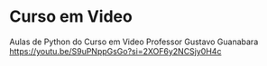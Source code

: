 # Curso em Video
 Aulas de Python do Curso em Video
 Professor Gustavo Guanabara
 https://youtu.be/S9uPNppGsGo?si=2XOF6y2NCSjy0H4c
